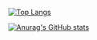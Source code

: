 [![Top Langs](https://github-readme-stats.vercel.app/api/top-langs/?username=EverSeenTOTOTO&layout=compact)](https://github.com/anuraghazra/github-readme-stats)

[![Anurag's GitHub stats](https://github-readme-stats.vercel.app/api?username=EverSeenTOTOTO&count_private=true&show_icons=true)](https://github.com/anuraghazra/github-readme-stats)
